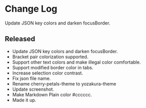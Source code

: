 # Change Log

Update JSON key colors and darken focusBorder.

## Released

- Update JSON key colors and darken focusBorder.
- Bracket pair colorization supported.
- Support other text colors and make illegal color comfortable.
- Support modified border color in tabs.
- Increase selection color contrast.
- Fix json file name.
- Rename cherry-petals-theme to yozakura-theme
- Update screenshot.
- Make Markdown Plain color #cccccc.
- Made it up.

